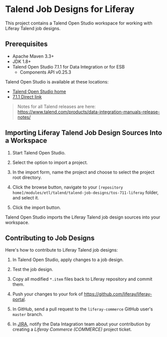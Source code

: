 # Talend Job Designs for Liferay

This project contains a Talend Open Studio workspace for working with Liferay Talend job designs.

## Prerequisites

* Apache Maven 3.3+
* JDK 1.8+
* Talend Open Studio 7.1.1 for Data Integration or for ESB
	* Components API v0.25.3

Talend Open Studio is available at these locations:
* [Talend Open Studio home](https://www.talend.com/products/talend-open-studio/)
* [7.1.1 Direct link](https://download-mirror2.talend.com/esb/release/V7.1.1/TOS_ESB-20181026_1147-V7.1.1.zip)

> Notes for all Talend releases are here: <https://www.talend.com/products/data-integration-manuals-release-notes/>

## Importing Liferay Talend Job Design Sources Into a Workspace

1. Start Talend Open Studio.

1. Select the option to import a project.

1. In the import form, name the project and choose to select the project root directory.

1. Click the browse button, navigate to your `[repository home]/modules/etl/talend/talend-job-designs/tos-711-liferay` folder, and select it.

1. Click the import button.

Talend Open Studio imports the Liferay Talend job design sources into your workspace.

## Contributing to Job Designs

Here's how to contribute to Liferay Talend job designs:

1. In Talend Open Studio, apply changes to a job design.

1. Test the job design.

1. Copy all modified `*.item` files back to Liferay repository and commit them.

1. Push your changes to your fork of <https://github.com/liferay/liferay-portal>.

1. In GitHub, send a pull request to the `liferay-commerce` GitHub user's `master` branch.

1. In [JIRA](https://issues.liferay.com/projects/COMMERCE/issues), notify the Data Intagration team about your contribution by creating a *Liferay Commerce (COMMERCE)* project ticket.